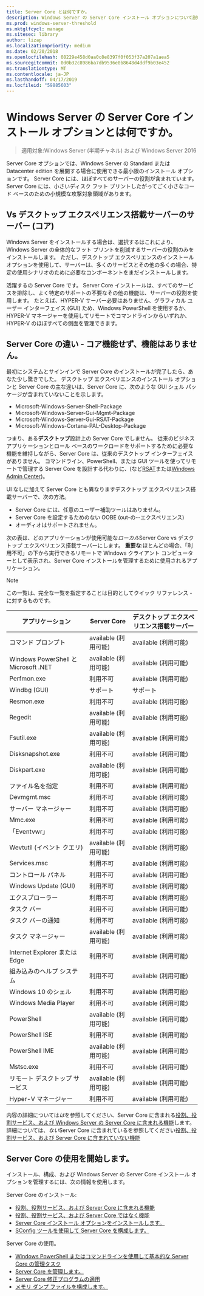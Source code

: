 ```yaml
---
title: Server Core とは何ですか。
description: Windows Server の Server Core インストール オプションについて説明します
ms.prod: windows-server-threshold
ms.mktglfcycl: manage
ms.sitesec: library
author: lizap
ms.localizationpriority: medium
ms.date: 02/20/2018
ms.openlocfilehash: 08229e458d0aa0c8e8397f0f053f37a207a1aea5
ms.sourcegitcommit: 0d0b32c8986ba7db9536e0b8648d4ddf9b03e452
ms.translationtype: MT
ms.contentlocale: ja-JP
ms.lasthandoff: 04/17/2019
ms.locfileid: "59885603"
---
```

# <a name="what-is-the-server-core-installation-option-in-windows-server"></a>Windows Server の Server Core インストール オプションとは何ですか。

> 適用対象:Windows Server (半期チャネル) および Windows Server 2016

Server Core オプションでは、Windows Server の Standard または Datacenter edition を展開する場合に使用できる最小限のインストール オプションです。 Server Core には、ほぼすべてのサーバーの役割が含まれています。 Server Core には、小さいディスク フット プリントしたがってごく小さなコード ベースのための小規模な攻撃対象領域があります。 

## <a name="server-core-vs-server-with-desktop-experience"></a>Vs デスクトップ エクスペリエンス搭載サーバーのサーバー (コア) 
Windows Server をインストールする場合は、選択するはこれにより、Windows Server の全体的なフット プリントを削減するサーバーの役割のみをインストールします。 ただし、デスクトップ エクスペリエンスのインストール オプションを使用して、サーバーは、多くのサービスとその他の多くの場合、特定の使用シナリオのために必要なコンポーネントをまだインストールします。 

活躍するの Server Core です。 Server Core インストールは、すべてのサービスを排除し、よく特定のサポートの不要なその他の機能は、サーバーの役割を使用します。 たとえば、HYPER-V サーバー必要はありません、グラフィカル ユーザー インターフェイス (GUI) ため、Windows PowerShell を使用するか、HYPER-V マネージャーを使用してリモートでコマンドラインからいずれか、HYPER-V のほぼすべての側面を管理できます。 

## <a name="the-server-core-difference---core-capabilities-without-the-frills"></a>Server Core の違い - コア機能せず、機能はありません。
最初にシステムとサインインで Server Core のインストールが完了したら、あなた少し驚きでした。 デスクトップ エクスペリエンスのインストール オプションと Server Core の主な違いは、Server Core に、次のような GUI シェル パッケージが含まれていないことを示します。

- Microsoft-Windows-Server-Shell-Package
- Microsoft-Windows-Server-Gui-Mgmt-Package
- Microsoft-Windows-Server-Gui-RSAT-Package
- Microsoft-Windows-Cortana-PAL-Desktop-Package

つまり、ある**デスクトップ**設計上の Server Core でしません。 従来のビジネス アプリケーションとロール ベースのワークロードをサポートするために必要な機能を維持しながら、Server Core は、従来のデスクトップ インターフェイスがありません。 コマンドライン、PowerShell、または GUI ツールを使ってリモートで管理する Server Core を設計する代わりに、(など[RSAT](../../remote/remote-server-administration-tools.md)または[Windows Admin Center](../../manage/windows-admin-center/overview.md))。

UI なしに加えて Server Core とも異なりますデスクトップ エクスペリエンス搭載サーバーで、次の方法。

- Server Core には、任意のユーザー補助ツールはありません。
- Server Core を設定するためのない OOBE (out-の--エクスペリエンス)
- オーディオはサポートされません。

次の表は、どのアプリケーションが使用可能な*ローカル*Server Core vs デスクトップ エクスペリエンス搭載サーバーにします。 **重要な**:ほとんどの場合、「利用不可」の下から実行できるリモートで Windows クライアント コンピューターとして表示され、Server Core インストールを管理するために使用されるアプリケーション。

> [!NOTE]
> この一覧は、完全な一覧を指定することは目的としてクイック リファレンス - に対するものです。


| アプリケーション                     | Server Core     | デスクトップ エクスペリエンス搭載サーバー |
|------------------------------------|-----------------|--------------------------------|
| コマンド プロンプト                     | available (利用可能)       | available (利用可能)                      |
| Windows PowerShell と Microsoft .NET | available (利用可能)       | available (利用可能)                      |
| Perfmon.exe                        | 利用不可  | available (利用可能)                      |
| Windbg (GUI)                         | サポート       | サポート                      |
| Resmon.exe                         | 利用不可   | available (利用可能)                      |
| Regedit                            | available (利用可能)       | available (利用可能)                      |
| Fsutil.exe                         | available (利用可能)       | available (利用可能)                      |
| Disksnapshot.exe                   | 利用不可   | available (利用可能)                      |
| Diskpart.exe                       | available (利用可能)       | available (利用可能)                      |
| ファイル名を指定                       | 利用不可   | available (利用可能)                      |
| Devmgmt.msc                        | 利用不可   | available (利用可能)                      |
| サーバー マネージャー                     | 利用不可  | available (利用可能)                      |
| Mmc.exe                            | 利用不可   | available (利用可能)                      |
| 「Eventvwr」                           | 利用不可  | available (利用可能)                      |
| Wevtutil (イベント クエリ)           | available (利用可能)       | available (利用可能)                      |
| Services.msc                       | 利用不可   | available (利用可能)                      |
| コントロール パネル                      | 利用不可   | available (利用可能)                      |
| Windows Update (GUI)                 | 利用不可 | available (利用可能)                      |
| エクスプローラー                   | 利用不可   | available (利用可能)                      |
| タスク バー                            | 利用不可   | available (利用可能)                      |
| タスク バーの通知              | 利用不可   | available (利用可能)                      |
| タスク マネージャー                            | available (利用可能)       | available (利用可能)                      |
| Internet Explorer または Edge          | 利用不可   | available (利用可能)                      |
| 組み込みのヘルプ システム               | 利用不可   | available (利用可能)                      |
| Windows 10 のシェル                   | 利用不可   | available (利用可能)                      |
| Windows Media Player               | 利用不可   | available (利用可能)                      |
| PowerShell                         | available (利用可能)       | available (利用可能)                      |
| PowerShell ISE                     | 利用不可   | available (利用可能)                      |
| PowerShell IME                     | available (利用可能)       | available (利用可能)                      |
| Mstsc.exe                          | 利用不可   | available (利用可能)                      |
| リモート デスクトップ サービス            | available (利用可能)       | available (利用可能)                      |
| Hyper-V マネージャー                    | 利用不可  | available (利用可能)                      |


内容の詳細については*は*を参照してください、Server Core に含まれる[役割、役割サービス、および Windows Server の Server Core に含まれる機能](server-core-roles-and-services.md)します。 詳細については、*ない*Server Core に含まれているを参照してください[役割、役割サービス、および Server Core に含まれていない機能](server-core-removed-roles.md)

## <a name="get-started-using-server-core"></a>Server Core の使用を開始します。
インストール、構成、および Windows Server の Server Core インストール オプションを管理するには、次の情報を使用します。

Server Core のインストール: 
- [役割、役割サービス、および Server Core に含まれる機能](server-core-roles-and-services.md)
- [役割、役割サービス、および Server Core ではなく機能](server-core-removed-roles.md)
- [Server Core インストール オプションをインストールします。](../../get-started/getting-started-with-server-core.md)
- [SConfig ツールを使用して Server Core を構成します。](../../get-started/sconfig-on-ws2016.md)

Server Core の使用。
- [Windows PowerShell またはコマンドラインを使用して基本的な Server Core の管理タスク](server-core-administer.md)
- [Server Core を管理します。](server-core-manage.md)
- [Server Core 修正プログラムの適用](server-core-servicing.md)
- [メモリ ダンプ ファイルを構成します。](server-core-memory-dump.md)